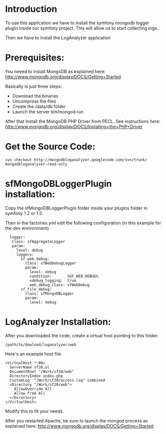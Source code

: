 # Introduction #

To use this application we have to install the symfony mongodb logger plugin inside our symfony project. This will allow us to start collecting logs.

Then we have to install the LogAnalyzer application

# Prerequisites: #

You neeed to install MongoDB as explained here: http://www.mongodb.org/display/DOCS/Getting+Started

Basically is just three steps:

  * Download the binaries
  * Uncompress the files
  * Create the /data/db folder
  * Launch the server bin/mongod run

After that Install the MongoDB PHP Driver from PECL. See instructions here: http://www.mongodb.org/display/DOCS/Installing+the+PHP+Driver

# Get the Source Code: #

```
svn checkout http://mongodbloganalyzer.googlecode.com/svn/trunk/ mongodbloganalyzer-read-only
```

# sfMongoDBLoggerPlugin installation: #

Copy the sfMongoDBLoggerPlugin folder inside your plugins folder in symfony 1.2 or 1.3.

Then in the factories.yml edit the following configuration (in this example for the dev environment)

```
  logger:
   class: sfAggregateLogger
   param:
     level: debug
     loggers:
       sf_web_debug:
         class: sfWebDebugLogger
         param:
           level: debug
           condition:       %SF_WEB_DEBUG%
           xdebug_logging:  true
           web_debug_class: sfWebDebug
       sf_file_debug:
         class: sfMongoDBLogger
         param:
           level: debug
```

# LogAnalyzer Installation: #

After you downloaded the code, create a virtual host pointing to this folder:

```
/path/to/dowload/loganalyzer/web
```

Here's an example host file:

```
<VirtualHost *:80>
  ServerName sf20.al
  DocumentRoot "/Work/sf20/web"
  DirectoryIndex index.php
  CustomLog  "/Work/sf20/access.log" combined
  <Directory "/Work/sf20/web">
    AllowOverride All
    Allow from All
  </Directory>
</VirtualHost>
```

Modify this to fit your needs.

After you restarted Apache, be sure to launch the mongod process as explained here: http://www.mongodb.org/display/DOCS/Getting+Started